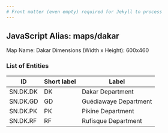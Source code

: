 ```yaml
---
# Front matter (even empty) required for Jekyll to process
---
```


## JavaScript Alias: maps/dakar

Map Name: Dakar
Dimensions (Width x Height): 600x460

### List of Entities

ID | Short label | Label
---|---|---|
SN.DK.DK|DK|Dakar Department
SN.DK.GD|GD|Guédiawaye Department
SN.DK.PK|PK|Pikine Department
SN.DK.RF|RF|Rufisque Department
